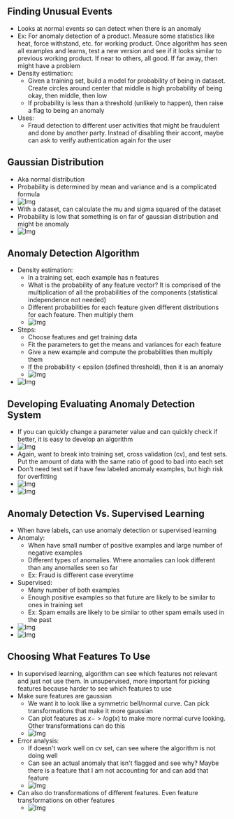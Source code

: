 ## Finding Unusual Events
* Looks at normal events so can detect when there is an anomaly
* Ex: For anomaly detection of a product. Measure some statistics like heat, force withstand, etc. for working product. Once algorithm has seen all examples and learns, test a new version and see if it looks similar to previous working product. If near to others, all good. If far away, then might have a problem
* Density estimation:
  * Given a training set, build a model for probability of being in dataset. Create circles around center that middle is high probability of being okay, then middle, then low
  * If probability is less than a threshold (unlikely to happen), then raise a flag to being an anomaly
* Uses:
  * Fraud detection to different user activities that might be fraudulent and done by another party. Instead of disabling their accont, maybe can ask to verify authentication again for the user

## Gaussian Distribution
* Aka normal distribution
* Probability is determined by mean and variance and is a complicated formula
* ![Img](../../../Images/Pasted%20Graphic%2013%204.png)
* With a dataset, can calculate the mu and sigma squared of the dataset
* Probability is low that something is on far of gaussian distribution and might be anomaly
* ![Img](../../../Images/Parameter%20estimation.png)

## Anomaly Detection Algorithm
* Density estimation:
  * In a training set, each example has n features
  * What is the probability of any feature vector? It is comprised of the multiplication of all the probabilities of the components (statistical independence not needed)
  * Different probabilities for each feature given different distributions for each feature. Then multiply them
  * ![Img](../../../Images/Pasted%20Graphic%2015%204.png)
* Steps:
  * Choose features and get training data
  * Fit the parameters to get the means and variances for each feature
  * Give a new example and compute the probabilities then multiply them
  * If the probability < epsilon (defined threshold), then it is an anomaly
  * ![Img](../../../Images/Pasted%20Graphic%2016%204.png)
* ![Img](../../../Images/Pasted%20Graphic%2017%203.png)

## Developing Evaluating Anomaly Detection System
* If you can quickly change a parameter value and can quickly check if better, it is easy to develop an algorithm
* ![Img](../../../Images/Pasted%20Graphic%2018%204.png)
* Again, want to break into training set, cross validation (cv), and test sets. Put the amount of data with the same ratio of good to bad into each set
* Don't need test set if have few labeled anomaly examples, but high risk for overfitting
* ![Img](../../../Images/Pasted%20Graphic%2019%204.png)
* ![Img](../../../Images/Pasted%20Graphic%2020%204.png)

## Anomaly Detection Vs. Supervised Learning
* When have labels, can use anomaly detection or supervised learning
* Anomaly:
  * When have small number of positive examples and large number of negative examples
  * Different types of anomalies. Where anomalies can look different than any anomalies seen so far
  * Ex: Fraud is different case everytime 
* Supervised:
  * Many number of both examples
  * Enough positive examples so that future are likely to be similar to ones in training set
  * Ex: Spam emails are likely to be similar to other spam emails used in the past
* ![Img](../../../Images/Pasted%20Graphic%2021%204.png)
* ![Img](../../../Images/Pasted%20Graphic%2022%204.png)

## Choosing What Features To Use
* In supervised learning, algorithm can see which features not relevant and just not use them. In unsupervised, more important for picking features because harder to see which features to use
* Make sure features are gaussian
  * We want it to look like a symmetric bell/normal curve. Can pick transformations that make it more gaussian
  * Can plot features as $x->log(x)$ to make more normal curve looking. Other transformations can do this
  * ![Img](../../../Images/Pasted%20Graphic%2023%203.png)
* Error analysis:
  * If doesn't work well on cv set, can see where the algorithm is not doing well
  * Can see an actual anomaly that isn't flagged and see why? Maybe there is a feature that I am not accounting for and can add that feature
  * ![Img](../../../Images/Pasted%20Graphic%2024%203.png)
* Can also do transformations of different features. Even feature transformations on other features
  * ![Img](../../../Images/Pasted%20Graphic%2025%204.png)
